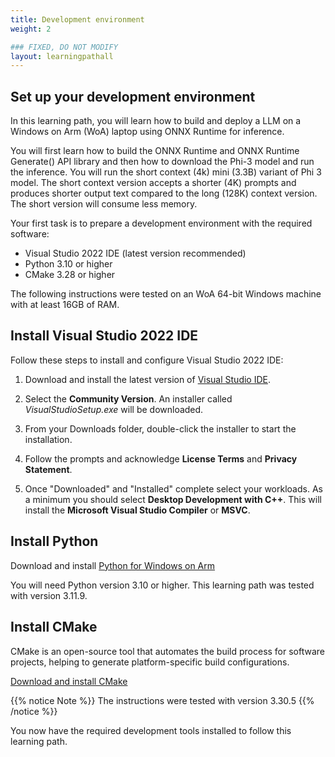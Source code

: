 ```yaml
---
title: Development environment
weight: 2

### FIXED, DO NOT MODIFY
layout: learningpathall
---
```


## Set up your development environment

In this learning path, you will learn how to build and deploy a LLM on a Windows on Arm (WoA) laptop using ONNX Runtime for inference. 

You will first learn how to build the ONNX Runtime and ONNX Runtime Generate() API library and then how to download the Phi-3 model and run the inference. You will run the short context (4k) mini (3.3B) variant of Phi 3 model. The short context version accepts a shorter (4K) prompts and produces shorter output text compared to the long (128K) context version. The short version will consume less memory.

Your first task is to prepare a development environment with the required software:

- Visual Studio 2022 IDE (latest version recommended)
- Python 3.10 or higher
- CMake 3.28 or higher

The following instructions were tested on an WoA 64-bit Windows machine with at least 16GB of RAM.

## Install Visual Studio 2022 IDE

Follow these steps to install and configure Visual Studio 2022 IDE:

1. Download and install the latest version of [Visual Studio IDE](https://visualstudio.microsoft.com/downloads/). 

2. Select the **Community Version**. An installer called *VisualStudioSetup.exe* will be downloaded.

3. From your Downloads folder, double-click the installer to start the installation.

4. Follow the prompts and acknowledge **License Terms** and **Privacy Statement**.

5. Once "Downloaded" and "Installed" complete select your workloads. As a minimum you should select **Desktop Development with C++**. This will install the **Microsoft Visual Studio Compiler** or **MSVC**.

## Install Python

Download and install [Python for Windows on Arm](/install-guides/py-woa)

You will need Python version 3.10 or higher. This learning path was tested with version 3.11.9.

## Install CMake

CMake is an open-source tool that automates the build process for software projects, helping to generate platform-specific build configurations.

[Download and install CMake](/install-guides/cmake)

{{% notice Note %}}
The instructions were tested with version 3.30.5
{{% /notice %}}

You now have the required development tools installed to follow this learning path.
